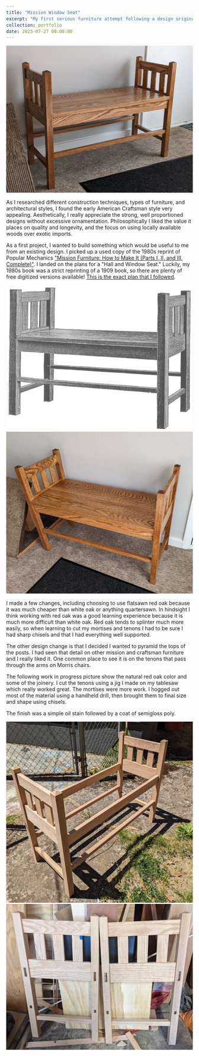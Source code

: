 ```yaml
---
title: "Mission Window Seat"
excerpt: "My first serious furniture attempt following a design originally published by Popular Mechanics in 1909.<br/><img src='/images/WindowSeat1.jpg' width='70%'>"
collection: portfolio
date: 2023-07-27 00:00:00
---
```


<img src='/images/WindowSeat1.jpg'>

As I researched different construction techniques, types of furniture, and architectural styles, I found the early American Craftsman style very appealing.
Aesthetically, I really appreciate the strong, well proportioned designs without excessive ornamentation.
Philosophically I liked the value it places on quality and longevity, and the focus on using locally available woods over exotic imports. 

As a first project, I wanted to build something which would be useful to me from an existing design. I picked up a used copy of the 1980s reprint of Popular Mechanics ["Mission Furniture: How to Make It (Parts I, II, and III, Complete)"](https://www.goodreads.com/book/show/1791598.Mission_Furniture_How_To_Make_It). I landed on the plans for a "Hall and Window Seat." Luckily, my 1980s book was a strict reprinting of a 1909 book, so there are plenty of free digitized versions available! [This is the exact plan that I followed](https://www.gutenberg.org/cache/epub/23770/pg23770-images.html#A_HALL_OR_WINDOW_SEAT).

<img src='/images/WindowSeatDrawing.jpg'>

<img src='/images/WindowSeat2.jpg'>

I made a few changes, including choosing to use flatsawn red oak because it was much cheaper than white oak or anything quartersawn. In hindsight I think working with red oak was a good learning experience because it is much more difficult than white oak. Red oak tends to splinter much more easily, so when learning to cut my mortises and tenons I had to be sure I had sharp chisels and that I had everything well supported. 

The other design change is that I decided I wanted to pyramid the tops of the posts. I had seen that detail on other mission and craftsman furniture and I really liked it. One common place to see it is on the tenons that pass through the arms on Morris chairs.

The following work in progress picture show the natural red oak color and some of the joinery. I cut the tenons using a jig I made on my tablesaw which really worked great. The mortises were more work. I hogged out most of the material using a handheld drill, then brought them to final size and shape using chisels. 

The finish was a simple oil stain followed by a coat of semigloss poly.

<img src='/images/WindowSeatWIP1.jpg'>

<img src='/images/WindowSeatWIP2.jpg'>
